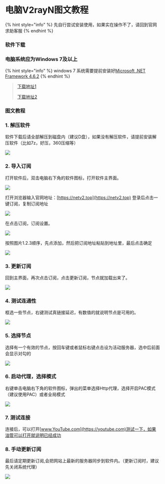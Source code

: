 # 电脑V2rayN图文教程

{% hint style="info" %}
先自行尝试安装使用，如果实在操作不了，请回到官网求助客服
{% endhint %}

### 软件下载

### 电脑系统应为Windows 7及以上

{% hint style="info" %}
windows 7 系统需要提前安装好[Microsoft .NET Framework 4.6.2](https://www.microsoft.com/en-us/download/details.aspx?id=53344)
{% endhint %}

> [下载地址1](https://airnet.lanzoui.com/iCjN2j4le4h)
>
> [下载地址2](https://cloud.abcabc.cyou/alibaba/Cross%20Firewalls/V2rayN/v2rayN-Core%20\(3.27\).zip)

### 图文教程

### 1. 解压软件

软件下载后请全部解压到磁盘内（建议D盘），如果没有解压软件，请提前安装解压软件（比如7z，好压，360压缩等）

![](<../.gitbook/assets/image (1).jpg>)

### 2. 导入订阅

打开软件后，双击电脑右下角的软件图标，打开软件主界面。

![](../.gitbook/assets/image-1-.jpg)

打开浏览器输入官网地址：[https://netv2.top](https://netv2.top) 登录后点击一键订阅，复制订阅地址

![](../.gitbook/assets/image-1-dd.png)

在点击订阅，订阅设置。

![](../.gitbook/assets/image-2-.jpg)

按照图片1.2.3顺序，先点添加，然后把订阅地址粘贴到地址里，最后点击确定

![](<../.gitbook/assets/image-3- (1).jpg>)

### 3. 更新订阅

回到主界面，再次点击订阅，点击更新订阅，节点就加载出来了。

![](<../.gitbook/assets/image-4- (2).jpg>)

### 4. 测试连通性

框选一些节点，右键测试真链接延迟，有数值的就说明节点是可用的。

![](<../.gitbook/assets/image-5- (1).jpg>)

### 5. 选择节点

选择有一个有效的节点，按回车键或者鼠标右键点击设为活动服务器，选中后前面会显示对勾的

![](../.gitbook/assets/image-6-.jpg)

### 6. 启动代理，选择模式

右键单击电脑右下角的软件图标，弹出的菜单选择Http代理，选择开启PAC模式（建议使用PAC）或者全局模式

![](../.gitbook/assets/image-7-.jpg)

### 7. 测试连接

连接后，可以打开[www.YouTube.com](https://youtube.com)测试一下，如果油管可以打开就说明已经成功

### 8. 手动更新订阅

最后请定期更新订阅,会把网站上最新的服务器同步到软件内。（更新订阅时，建议先关闭系统代理）

![](../.gitbook/assets/image-4-.jpg)
